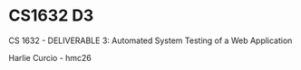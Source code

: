 # CS1632 D3

CS 1632 - DELIVERABLE 3: Automated System Testing of a Web Application

Harlie Curcio - hmc26
